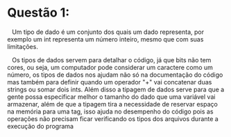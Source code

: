 # Questão 1:
&ensp; Um tipo de dado é um conjunto dos quais um dado representa, por exemplo um int representa um número inteiro, mesmo que com suas limitações.
 
&ensp;  Os tipos de dados servem para detalhar o código, já que bits não tem cores, ou seja, um computador pode considerar um caractere como um número, os tipos de dados nos ajudam não só na documentação do código mas também para definir quando um operador "+" vai concatenar duas strings ou somar dois ints. Além disso a tipagem de dados serve para que a gente possa especificar melhor o tamanho do dado que uma variável vai armazenar, além de que a tipagem tira a necessidade de reservar espaço na memória para uma tag, isso ajuda no desempenho do código pois as operações não precisam ficar verificando os tipos dos arquivos durante a execução do programa
